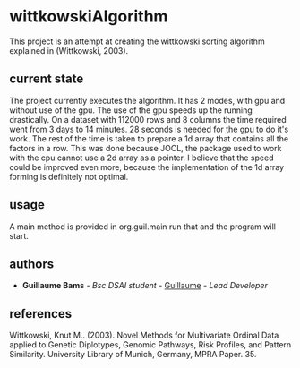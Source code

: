 # wittkowskiAlgorithm

This project is an attempt at creating the wittkowski sorting algorithm explained in (Wittkowski, 2003).

## current state
The project currently executes the algorithm. It has 2 modes, with gpu and without use of the gpu.
The use of the gpu speeds up the running drastically. On a dataset with 112000 rows and 8 columns
the time required went from 3 days to 14 minutes. 28 seconds is needed for the gpu to do it's work.
The rest of the time is taken to prepare a 1d array that contains all the factors in a row. This was
done because JOCL, the package used to work with the cpu cannot use a 2d array as a pointer. I believe
that the speed could be improved even more, because the implementation of the 1d array forming is definitely
not optimal.

## usage
A main method is provided in org.guil.main run that and the program will start.

## authors
* **Guillaume Bams** - *Bsc DSAI student* - [Guillaume](https://github.com/Guil02) - *Lead Developer*

## references
Wittkowski, Knut M.. (2003). Novel Methods for Multivariate Ordinal Data applied to Genetic Diplotypes, Genomic Pathways, Risk Profiles, and Pattern Similarity. University Library of Munich, Germany, MPRA Paper. 35. 
